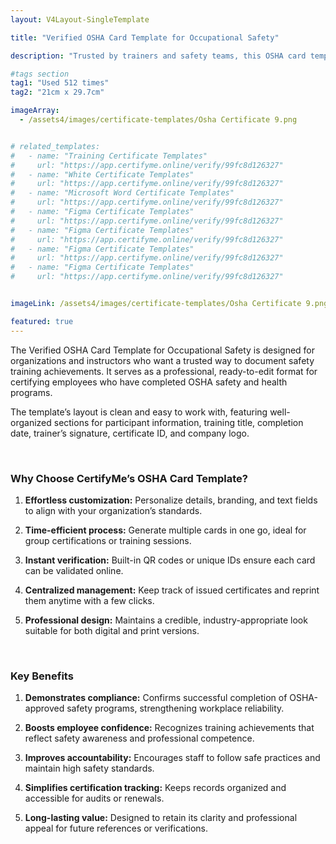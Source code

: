 ```yaml
---
layout: V4Layout-SingleTemplate

title: "Verified OSHA Card Template for Occupational Safety"

description: "Trusted by trainers and safety teams, this OSHA card template helps document Occupational Safety achievements clearly and professionally."

#tags section
tag1: "Used 512 times"
tag2: "21cm x 29.7cm"

imageArray:
  - /assets4/images/certificate-templates/Osha Certificate 9.png


# related_templates:
#   - name: "Training Certificate Templates"
#     url: "https://app.certifyme.online/verify/99fc8d126327"
#   - name: "White Certificate Templates"
#     url: "https://app.certifyme.online/verify/99fc8d126327"
#   - name: "Microsoft Word Certificate Templates"
#     url: "https://app.certifyme.online/verify/99fc8d126327"
#   - name: "Figma Certificate Templates"
#     url: "https://app.certifyme.online/verify/99fc8d126327"  
#   - name: "Figma Certificate Templates"
#     url: "https://app.certifyme.online/verify/99fc8d126327"  
#   - name: "Figma Certificate Templates"
#     url: "https://app.certifyme.online/verify/99fc8d126327"  
#   - name: "Figma Certificate Templates"
#     url: "https://app.certifyme.online/verify/99fc8d126327"        


imageLink: /assets4/images/certificate-templates/Osha Certificate 9.png

featured: true
---
```


The Verified OSHA Card Template for Occupational Safety is designed for organizations and instructors who want a trusted way to document safety training achievements. It serves as a professional, ready-to-edit format for certifying employees who have completed OSHA safety and health programs. 

The template’s layout is clean and easy to work with, featuring well-organized sections for participant information, training title, completion date, trainer’s signature, certificate ID, and company logo.

<br>

### Why Choose CertifyMe’s OSHA Card Template?

1. **Effortless customization:** Personalize details, branding, and text fields to align with your organization’s standards.

1. **Time-efficient process:** Generate multiple cards in one go, ideal for group certifications or training sessions.

1. **Instant verification:** Built-in QR codes or unique IDs ensure each card can be validated online.

1. **Centralized management:** Keep track of issued certificates and reprint them anytime with a few clicks.

1. **Professional design:** Maintains a credible, industry-appropriate look suitable for both digital and print versions.

<br>

### Key Benefits

1. **Demonstrates compliance:** Confirms successful completion of OSHA-approved safety programs, strengthening workplace reliability.

1. **Boosts employee confidence:** Recognizes training achievements that reflect safety awareness and professional competence.

1. **Improves accountability:** Encourages staff to follow safe practices and maintain high safety standards.

1. **Simplifies certification tracking:** Keeps records organized and accessible for audits or renewals.

1. **Long-lasting value:** Designed to retain its clarity and professional appeal for future references or verifications.
